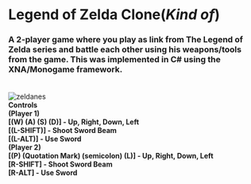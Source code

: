 # Legend of Zelda Clone(*Kind of*)
### <b>A 2-player game where you play as link from The Legend of Zelda series and battle each other using his weapons/tools from the game. This was implemented in C# using the XNA/Monogame framework.</b><br /> <br />
![zeldanes](https://user-images.githubusercontent.com/19439575/34623893-1390d66c-f279-11e7-9d2c-4bc7c80c8168.gif) <br />
<b>Controls <br />
(Player 1) <br />
[(W) (A) (S) (D)] - Up, Right, Down, Left <br />
[(L-SHIFT)] - Shoot Sword Beam <br />
[(L-ALT)] - Use Sword <br />
(Player 2) <br />
[(P) (Quotation Mark) (semicolon) (L)] - Up, Right, Down, Left <br />
[R-SHIFT] - Shoot Sword Beam <br />
[R-ALT] - Use Sword <br /> </b>
